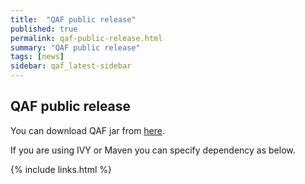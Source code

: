 ```yaml
---
title:  "QAF public release"
published: true
permalink: qaf-public-release.html
summary: "QAF public release"
tags: [news]
sidebar: qaf_latest-sidebar
---
```



## QAF public release 


You can download QAF jar from [here]({{site.data.strings.qaf_repository}}/com/qmetry/qaf/{{site.data.strings.version}}/qaf-{{site.data.strings.version}}.jar).

If you are using IVY or Maven you can specify dependency as below.

{% include links.html %}
